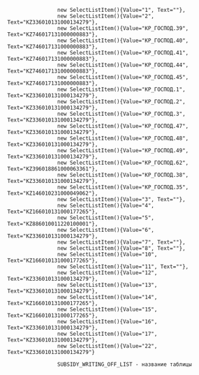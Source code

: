                     new SelectListItem(){Value="1", Text=""},
                    new SelectListItem(){Value="2", Text="KZ336010131000134279"},
                    new SelectListItem(){Value="КР_ГОСПОД.39", Text="KZ746017131000000883"},
                    new SelectListItem(){Value="КР_ГОСПОД.40", Text="KZ746017131000000883"},
                    new SelectListItem(){Value="КР_ГОСПОД.41", Text="KZ746017131000000883"},
                    new SelectListItem(){Value="КР_ГОСПОД.44", Text="KZ746017131000000883"},
                    new SelectListItem(){Value="КР_ГОСПОД.45", Text="KZ746017131000000883"},
                    new SelectListItem(){Value="КР_ГОСПОД.1", Text="KZ336010131000134279"},
                    new SelectListItem(){Value="КР_ГОСПОД.2", Text="KZ336010131000134279"},
                    new SelectListItem(){Value="КР_ГОСПОД.3", Text="KZ336010131000134279"},
                    new SelectListItem(){Value="КР_ГОСПОД.47", Text="KZ336010131000134279"},
                    new SelectListItem(){Value="КР_ГОСПОД.48", Text="KZ336010131000134279"},
                    new SelectListItem(){Value="КР_ГОСПОД.49", Text="KZ336010131000134279"},
                    new SelectListItem(){Value="КР_ГОСПОД.62", Text="KZ396018861000063361"},
                    new SelectListItem(){Value="КР_ГОСПОД.38", Text="KZ336010131000134279"},
                    new SelectListItem(){Value="КР_ГОСПОД.35", Text="KZ146010231000049062"},
                    new SelectListItem(){Value="3", Text=""},
                    new SelectListItem(){Value="4", Text="KZ166010131000177265"},
                    new SelectListItem(){Value="5", Text="KZ886010011220100001"},
                    new SelectListItem(){Value="6", Text="KZ336010131000134279"},
                    new SelectListItem(){Value="7", Text=""},
                    new SelectListItem(){Value="8", Text=""},
                    new SelectListItem(){Value="10", Text="KZ166010131000177265"},
                    new SelectListItem(){Value="11", Text=""},
                    new SelectListItem(){Value="12", Text="KZ336010131000134279"},
                    new SelectListItem(){Value="13", Text="KZ336010131000134279"},
                    new SelectListItem(){Value="14", Text="KZ166010131000177265"},
                    new SelectListItem(){Value="15", Text="KZ166010131000177265"},
                    new SelectListItem(){Value="16", Text="KZ336010131000134279"},
                    new SelectListItem(){Value="17", Text="KZ336010131000134279"},
                    new SelectListItem(){Value="22", Text="KZ336010131000134279"}

                    SUBSIDY_WRITING_OFF_LIST - название таблицы 
